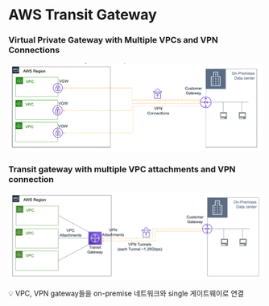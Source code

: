 # AWS Transit Gateway

### Virtual Private Gateway with Multiple VPCs and VPN Connections

![Untitled](AWS%20Transit%20Gateway%20f753ced669f94694a6618eec3db7ea4a/Untitled.png)

### Transit gateway with multiple VPC attachments and VPN connection

![Untitled](AWS%20Transit%20Gateway%20f753ced669f94694a6618eec3db7ea4a/Untitled%201.png)

<aside>
💡 VPC, VPN gateway들을 on-premise 네트워크와 single 게이트웨이로 연결

</aside>